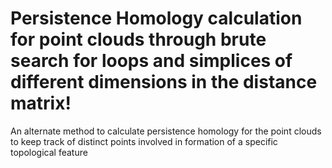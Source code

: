 # Persistence Homology calculation for point clouds through brute search for loops and simplices of different dimensions in the distance matrix!

An alternate method to calculate persistence homology for the point clouds to keep track of distinct points involved in formation of a specific topological feature
